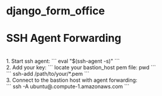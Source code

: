 # django_form_office

<h1>SSH Agent Forwarding</h1>
<br>
1. Start ssh agent:  
```
eval "$(ssh-agent -s)"
```
<br>
2. Add your key:
```
locate your bastion_host pem file: pwd
```
<br>
```
ssh-add /path/to/your/*.pem
```
<br>
3. Connect to the bastion host with agent forwarding:
<br>
```
ssh -A ubuntu@<instance_ip>.compute-1.amazonaws.com
```
